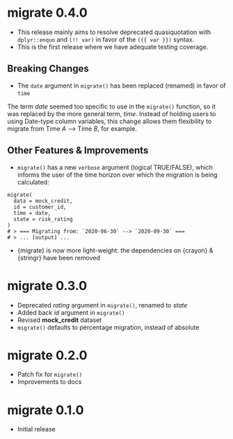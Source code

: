 # migrate 0.4.0

* This release mainly aims to resolve deprecated quasiquotation with `dplyr::enquo` and `(!! var)` in favor of the `({{ var }})` syntax. 
* This is the first release where we have adequate testing coverage.

## Breaking Changes

* The `date` argument in `migrate()` has been replaced (renamed) in favor of `time`

The term *date* seemed too specific to use in the `migrate()` function, so it was replaced by the more general term, *time*. Instead of holding users to using Date-type column variables, this change allows them flexibility to migrate from Time *A* --> Time *B*, for example. 

## Other Features & Improvements

* `migrate()` has a new `verbose` argument (logical TRUE/FALSE), which informs the user of the time horizon over which the migration is being calculated:

```{r}
migrate(
  data = mock_credit,
  id = customer_id,
  time = date,
  state = risk_rating
)
# > === Migrating from: `2020-06-30` --> `2020-09-30` ===
# > ... [output] ...
```

* {migrate} is now more light-weight: the dependencies on {crayon} & {stringr} have been removed 

# migrate 0.3.0
* Deprecated *rating* argument in `migrate()`, renamed to *state*
* Added back *id* argument in `migrate()`
* Revised **mock_credit** dataset
* `migrate()` defaults to percentage migration, instead of absolute

# migrate 0.2.0
* Patch fix for `migrate()`
* Improvements to docs

# migrate 0.1.0
* Initial release
